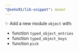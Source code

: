 ```yaml
---
"@xeho91/lib-snippet": minor
---
```


✨ Add a new module `object` with:

- function `typed_object_entries`
- function `typed_object_keys`
- function `pick`
